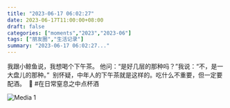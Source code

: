 ```yaml
---
title: "2023-06-17 06:02:27"
date: 2023-06-17T11:00:00+08:00
draft: false
categories: ["moments","2023","2023-06"]
tags: ["朋友圈","生活记录"]
summary: "2023-06-17 06:02:27..."
---
```


我跟小鲸鱼说，我想喝个下午茶。
​他问：“是好几层的那种吗？”
​我说：“不，是一大盘儿的那种。”
​
别怀疑，​中年人的下午茶就是这样的。
​吃什么不重要，但一定要配酒。
​
​🍷 #在日常窒息之中点杯酒

![Media 1](/Moments/photos/2023-06-17/202306170602270.jpg)

